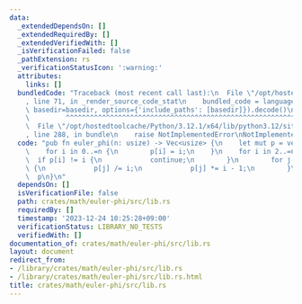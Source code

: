 ```yaml
---
data:
  _extendedDependsOn: []
  _extendedRequiredBy: []
  _extendedVerifiedWith: []
  _isVerificationFailed: false
  _pathExtension: rs
  _verificationStatusIcon: ':warning:'
  attributes:
    links: []
  bundledCode: "Traceback (most recent call last):\n  File \"/opt/hostedtoolcache/Python/3.12.1/x64/lib/python3.12/site-packages/onlinejudge_verify/documentation/build.py\"\
    , line 71, in _render_source_code_stat\n    bundled_code = language.bundle(stat.path,\
    \ basedir=basedir, options={'include_paths': [basedir]}).decode()\n          \
    \         ^^^^^^^^^^^^^^^^^^^^^^^^^^^^^^^^^^^^^^^^^^^^^^^^^^^^^^^^^^^^^^^^^^^^^^^^^^^^^^^^^\n\
    \  File \"/opt/hostedtoolcache/Python/3.12.1/x64/lib/python3.12/site-packages/onlinejudge_verify/languages/rust.py\"\
    , line 288, in bundle\n    raise NotImplementedError\nNotImplementedError\n"
  code: "pub fn euler_phi(n: usize) -> Vec<usize> {\n    let mut p = vec![0; n + 1];\n\
    \    for i in 0..=n {\n        p[i] = i;\n    }\n    for i in 2..=n {\n      \
    \  if p[i] != i {\n            continue;\n        }\n        for j in (i..=n).step_by(i)\
    \ {\n            p[j] /= i;\n            p[j] *= i - 1;\n        }\n    }\n  \
    \  p\n}\n"
  dependsOn: []
  isVerificationFile: false
  path: crates/math/euler-phi/src/lib.rs
  requiredBy: []
  timestamp: '2023-12-24 10:25:28+09:00'
  verificationStatus: LIBRARY_NO_TESTS
  verifiedWith: []
documentation_of: crates/math/euler-phi/src/lib.rs
layout: document
redirect_from:
- /library/crates/math/euler-phi/src/lib.rs
- /library/crates/math/euler-phi/src/lib.rs.html
title: crates/math/euler-phi/src/lib.rs
---
```

